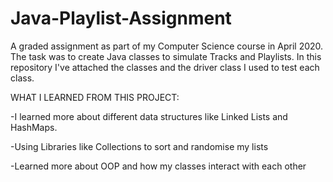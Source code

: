 # Java-Playlist-Assignment
A graded assignment as part of my Computer Science course in April 2020. 
The task was to create Java classes to simulate Tracks and Playlists. 
In this repository I've attached the classes and the driver class I used to test each class.

WHAT I LEARNED FROM THIS PROJECT:

-I learned more about different data structures like Linked Lists and HashMaps.

-Using Libraries like Collections to sort and randomise my lists

-Learned more about OOP and how my classes interact with each other

